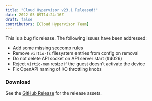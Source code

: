 ```yaml
---
title: "Cloud Hypervisor v23.1 Released!"
date: 2022-05-09T14:24:16Z
draft: false
contributors: [Cloud Hypervisor Team]
---
```

This is a bug fix release. The following issues have been addressed:

* Add some missing seccomp rules
* Remove `virtio-fs` filesystem entries from config on removal
* Do not delete API socket on API server start (#4026)
* Reject `virtio-mem` resize if the guest doesn't activate the device
* Fix OpenAPI naming of I/O throttling knobs

### Download
 See the <a href="https://github.com/cloud-hypervisor/cloud-hypervisor/releases/tag/v23.1">GitHub Release</a> for the release assets.
